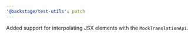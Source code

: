 ```yaml
---
'@backstage/test-utils': patch
---
```


Added support for interpolating JSX elements with the `MockTranslationApi`.
